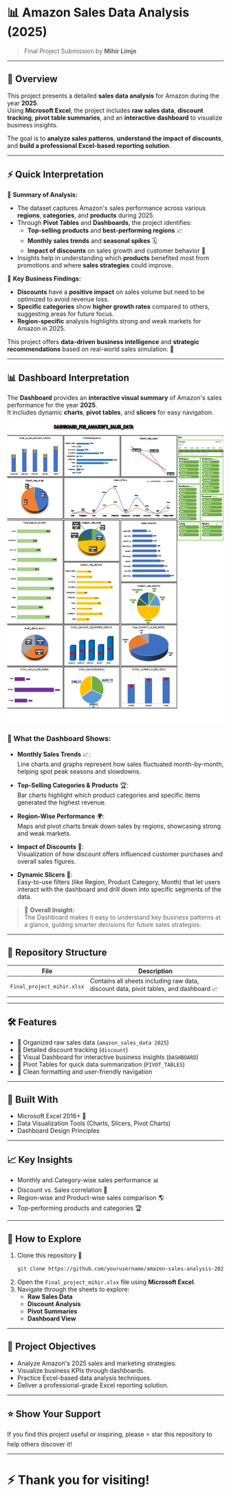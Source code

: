 
# 📊 Amazon Sales Data Analysis (2025)

> Final Project Submission by **Mihir Limje**

---

## 📑 Overview

This project presents a detailed **sales data analysis** for Amazon during the year **2025**.  
Using **Microsoft Excel**, the project includes **raw sales data**, **discount tracking**, **pivot table summaries**, and an **interactive dashboard** to visualize business insights.

The goal is to **analyze sales patterns**, **understand the impact of discounts**, and **build a professional Excel-based reporting solution**.

---

## ⚡ Quick Interpretation

📌 **Summary of Analysis:**

- The dataset captures Amazon's sales performance across various **regions**, **categories**, and **products** during 2025.
- Through **Pivot Tables** and **Dashboards**, the project identifies:
  - **Top-selling products** and **best-performing regions** 📈
  - **Monthly sales trends** and **seasonal spikes** 🗓️
  - **Impact of discounts** on sales growth and customer behavior 💸
- Insights help in understanding which **products** benefited most from promotions and where **sales strategies** could improve.

📌 **Key Business Findings:**

- **Discounts** have a **positive impact** on sales volume but need to be optimized to avoid revenue loss.
- **Specific categories** show **higher growth rates** compared to others, suggesting areas for future focus.
- **Region-specific** analysis highlights strong and weak markets for Amazon in 2025.

This project offers **data-driven business intelligence** and **strategic recommendations** based on real-world sales simulation. 🚀

---

## 📊 Dashboard Interpretation

The **Dashboard** provides an **interactive visual summary** of Amazon's sales performance for the year **2025**.  
It includes dynamic **charts**, **pivot tables**, and **slicers** for easy navigation.

<img src="dashboard.png" height=700px width="1050px">

### 🎯 What the Dashboard Shows:

- **Monthly Sales Trends** 📈:  
  Line charts and graphs represent how sales fluctuated month-by-month, helping spot peak seasons and slowdowns.

- **Top-Selling Categories & Products** 🏆:  
  Bar charts highlight which product categories and specific items generated the highest revenue.

- **Region-Wise Performance** 🌍:  
  Maps and pivot charts break down sales by regions, showcasing strong and weak markets.

- **Impact of Discounts** 💸:  
  Visualization of how discount offers influenced customer purchases and overall sales figures.

- **Dynamic Slicers** 🧩:  
  Easy-to-use filters (like Region, Product Category, Month) that let users interact with the dashboard and drill down into specific segments of the data.

> 🚀 **Overall Insight:**  
> The Dashboard makes it easy to understand key business patterns at a glance, guiding smarter decisions for future sales strategies.

---

## 📂 Repository Structure

| File | Description |
|-----|-------------|
| `Final_project_mihir.xlsx` | Contains all sheets including raw data, discount data, pivot tables, and dashboard 📈 |

---

## 🛠 Features

- 📌 Organized raw sales data (`amazon_sales_data 2025`)
- 📌 Detailed discount tracking (`discount`)
- 📌 Visual Dashboard for interactive business insights (`DASHBOARD`)
- 📌 Pivot Tables for quick data summarization (`PIVOT_TABLES`)
- 📌 Clean formatting and user-friendly navigation

---

## 🧰 Built With

- Microsoft Excel 2016+ 📗
- Data Visualization Tools (Charts, Slicers, Pivot Charts)
- Dashboard Design Principles

---

## 📈 Key Insights

- Monthly and Category-wise sales performance 📊
- Discount vs. Sales correlation 💸
- Region-wise and Product-wise sales comparison 🌎
- Top-performing products and categories 🏆

---

## 🚀 How to Explore

1. Clone this repository 🔽
   ```bash
   git clone https://github.com/yourusername/amazon-sales-analysis-2025.git
   ```
2. Open the `Final_project_mihir.xlsx` file using **Microsoft Excel**.
3. Navigate through the sheets to explore:
   - **Raw Sales Data**
   - **Discount Analysis**
   - **Pivot Summaries**
   - **Dashboard View**

---

## 🎯 Project Objectives

- Analyze Amazon's 2025 sales and marketing strategies.
- Visualize business KPIs through dashboards.
- Practice Excel-based data analysis techniques.
- Deliver a professional-grade Excel reporting solution.

---

## ⭐ Show Your Support

If you find this project useful or inspiring, please ⭐ star this repository to help others discover it!

---

# ⚡ Thank you for visiting!
